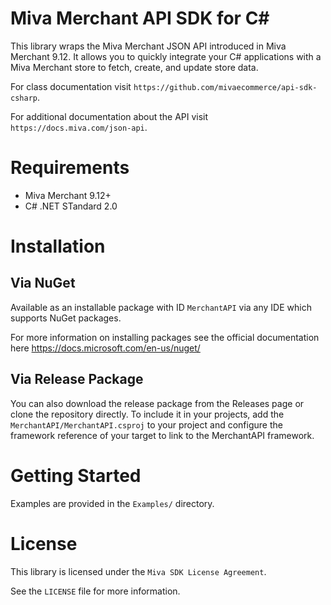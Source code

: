 
# Miva Merchant API SDK for C#

This library wraps the Miva Merchant JSON API introduced in
Miva Merchant 9.12. It allows you to quickly integrate your C#
applications with a Miva Merchant store to fetch, create, and update
store data.

For class documentation visit `https://github.com/mivaecommerce/api-sdk-csharp`.

For additional documentation about the API visit `https://docs.miva.com/json-api`.

# Requirements

- Miva Merchant 9.12+
- C# .NET STandard 2.0

# Installation

## Via NuGet

Available as an installable package with ID `MerchantAPI` via any IDE which supports NuGet packages.

For more information on installing packages see the official documentation here https://docs.microsoft.com/en-us/nuget/

## Via Release Package

You can also download the release package from the Releases page or clone the repository directly. To include it in your projects, add the `MerchantAPI/MerchantAPI.csproj` to your project and configure the framework reference of your target to link to the MerchantAPI framework.

# Getting Started

Examples are provided in the `Examples/` directory.

# License

This library is licensed under the `Miva SDK License Agreement`.

See the `LICENSE` file for more information.
